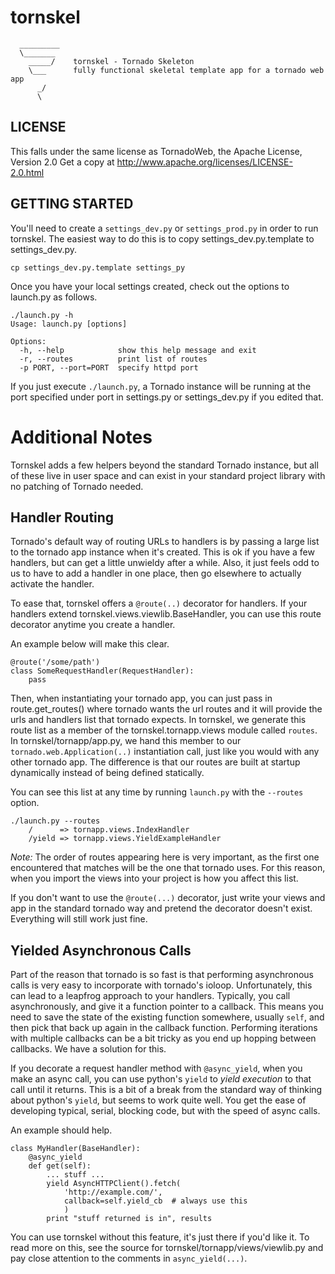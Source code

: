  
tornskel
========    

      _________
      \_______
        _____/    tornskel - Tornado Skeleton
        \___      fully functional skeletal template app for a tornado web app
          _/ 
          \


LICENSE
-------

This falls under the same license as TornadoWeb,
the Apache License, Version 2.0
Get a copy at http://www.apache.org/licenses/LICENSE-2.0.html

GETTING STARTED
---------------

You'll need to create a `settings_dev.py` or `settings_prod.py` in order to run
tornskel.  The easiest way to do this is to copy settings_dev.py.template to
settings_dev.py.

    cp settings_dev.py.template settings_py

Once you have your local settings created, check out the options to launch.py
as follows.

	./launch.py -h
	Usage: launch.py [options]

	Options:
	  -h, --help            show this help message and exit
	  -r, --routes          print list of routes
	  -p PORT, --port=PORT  specify httpd port

If you just execute `./launch.py`, a Tornado instance will be running at the
port specified under port in settings.py or settings_dev.py if you
edited that.

Additional Notes
================

Tornskel adds a few helpers beyond the standard Tornado instance, but all of
these live in user space and can exist in your standard project library with no
patching of Tornado needed.

Handler Routing
---------------

Tornado's default way of routing URLs to handlers is by passing a large
list to the tornado app instance when it's created.  This is ok if you have a
few handlers, but can get a little unwieldy after a while.  Also, it just feels
odd to us to have to add a handler in one place, then go elsewhere to actually
activate the handler.

To ease that, tornskel offers a `@route(..)` decorator for handlers.  If your
handlers extend tornskel.views.viewlib.BaseHandler, you can use this route
decorator anytime you create a handler.

An example below will make this clear.

    @route('/some/path')
    class SomeRequestHandler(RequestHandler):
        pass

Then, when instantiating your tornado app, you can just pass in
route.get_routes() where tornado wants the url routes and it will provide the
urls and handlers list that tornado expects.  In tornskel, we generate this
route list as a member of the tornskel.tornapp.views module called `routes`.
In tornskel/tornapp/app.py, we hand this member to our
`tornado.web.Application(..)` instantiation call, just like you would with any
other tornado app.  The difference is that our routes are built at startup
dynamically instead of being defined statically.

You can see this list at any time by running `launch.py` with the `--routes`
option.

    ./launch.py --routes
        /      => tornapp.views.IndexHandler
        /yield => tornapp.views.YieldExampleHandler

*Note:* The order of routes appearing here is very important, as the first one
encountered that matches will be the one that tornado uses.  For this reason,
when you import the views into your project is how you affect this list.

If you don't want to use the `@route(...)` decorator, just write your views and
app in the standard tornado way and pretend the decorator doesn't exist.
Everything will still work just fine.

Yielded Asynchronous Calls
--------------------------

Part of the reason that tornado is so fast is that performing asynchronous
calls is very easy to incorporate with tornado's ioloop.  Unfortunately, this
can lead to a leapfrog approach to your handlers.  Typically, you call
asynchronously, and give it a function pointer to a callback.  This means
you need to save the state of the existing function somewhere, usually `self`,
and then pick that back up again in the callback function.  Performing
iterations with multiple callbacks can be a bit tricky as you end up hopping
between callbacks.  We have a solution for this.

If you decorate a request handler method with `@async_yield`, when you make an
async call, you can use python's `yield` to _yield execution_ to that call
until it returns.  This is a bit of a break from the standard way of thinking
about python's `yield`, but seems to work quite well.  You get the ease of
developing typical, serial, blocking code, but with the speed of async calls.

An example should help.

    class MyHandler(BaseHandler):
        @async_yield
        def get(self):
            ... stuff ...
            yield AsyncHTTPClient().fetch(
                'http://example.com/',
                callback=self.yield_cb  # always use this
                )
            print "stuff returned is in", results

You can use tornskel without this feature, it's just there if you'd like
it.  To read more on this, see the source for tornskel/tornapp/views/viewlib.py
and pay close attention to the comments in `async_yield(...)`.

